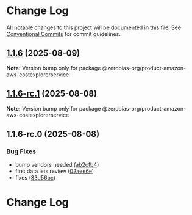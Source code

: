 # Change Log

All notable changes to this project will be documented in this file.
See [Conventional Commits](https://conventionalcommits.org) for commit guidelines.

## [1.1.6](https://github.com/zerobias-org/product/compare/@zerobias-org/product-amazon-aws-costexplorerservice@1.1.6-rc.1...@zerobias-org/product-amazon-aws-costexplorerservice@1.1.6) (2025-08-09)

**Note:** Version bump only for package @zerobias-org/product-amazon-aws-costexplorerservice





## [1.1.6-rc.1](https://github.com/zerobias-org/product/compare/@zerobias-org/product-amazon-aws-costexplorerservice@1.1.6-rc.0...@zerobias-org/product-amazon-aws-costexplorerservice@1.1.6-rc.1) (2025-08-08)

**Note:** Version bump only for package @zerobias-org/product-amazon-aws-costexplorerservice





## 1.1.6-rc.0 (2025-08-08)


### Bug Fixes

* bump vendors needed ([ab2cfb4](https://github.com/zerobias-org/product/commit/ab2cfb4a9cf2e3008e08b068f98011fec096c932))
* first data lets review ([02aee6e](https://github.com/zerobias-org/product/commit/02aee6e8c4f11675de7c63a00f4c8254a67a4dd7))
* fixes ([33d56bc](https://github.com/zerobias-org/product/commit/33d56bcaedf3fa5e3939a33c0fb57eda53539d05))





# Change Log
